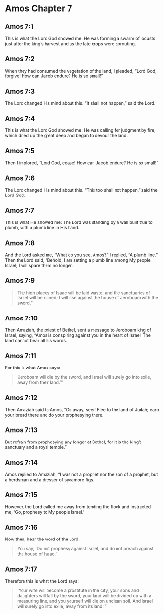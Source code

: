 # Amos Chapter 7

## Amos 7:1

This is what the Lord God showed me: He was forming a swarm of locusts just after the king’s harvest and as the late crops were sprouting.

## Amos 7:2

When they had consumed the vegetation of the land, I pleaded, “Lord God, forgive! How can Jacob endure? He is so small!”

## Amos 7:3

The Lord changed His mind about this. “It shall not happen,” said the Lord.

## Amos 7:4

This is what the Lord God showed me: He was calling for judgment by fire, which dried up the great deep and began to devour the land.

## Amos 7:5

Then I implored, “Lord God, cease! How can Jacob endure? He is so small!”

## Amos 7:6

The Lord changed His mind about this. “This too shall not happen,” said the Lord God.

## Amos 7:7

This is what He showed me: The Lord was standing by a wall built true to plumb, with a plumb line in His hand.

## Amos 7:8

And the Lord asked me, “What do you see, Amos?” I replied, “A plumb line.” Then the Lord said, “Behold, I am setting a plumb line among My people Israel; I will spare them no longer.

## Amos 7:9

> The high places of Isaac will be laid waste,
> and the sanctuaries of Israel will be ruined;
> I will rise against the house of Jeroboam with the sword.”

## Amos 7:10

Then Amaziah, the priest of Bethel, sent a message to Jeroboam king of Israel, saying, “Amos is conspiring against you in the heart of Israel. The land cannot bear all his words.

## Amos 7:11

For this is what Amos says:

> ‘Jeroboam will die by the sword,
> and Israel will surely go into exile, away from their land.’”

## Amos 7:12

Then Amaziah said to Amos, “Go away, seer! Flee to the land of Judah; earn your bread there and do your prophesying there.

## Amos 7:13

But refrain from prophesying any longer at Bethel, for it is the king’s sanctuary and a royal temple.”

## Amos 7:14

Amos replied to Amaziah, “I was not a prophet nor the son of a prophet, but a herdsman and a dresser of sycamore figs.

## Amos 7:15

However, the Lord called me away from tending the flock and instructed me, ‘Go, prophesy to My people Israel.’

## Amos 7:16

Now then, hear the word of the Lord.

> You say, ‘Do not prophesy against Israel,
> and do not preach against the house of Isaac.’

## Amos 7:17

Therefore this is what the Lord says:

> ‘Your wife will become a prostitute in the city,
> your sons and daughters will fall by the sword,
> your land will be divided up with a measuring line,
> and you yourself will die on unclean soil.
> And Israel will surely go into exile, away from its land.’”
